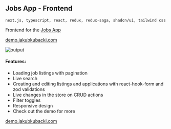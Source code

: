 ## Jobs App - Frontend

`next.js, typescript, react, redux, redux-saga, shadcn/ui, tailwind css`

Frontend for the [Jobs App](https://github.com/jkubacki/jobs-app)

[demo.jakubkubacki.com](https://demo.jakubkubacki.com)

![output](https://github.com/jkubacki/jobs/assets/1104186/67827e74-db84-472d-aef1-efa86d02052d)

#### Features:
* Loading job listings with pagination
* Live search
* Creating and editing listings and applications with react-hook-form and zod validations
* Live changes in the store on CRUD actions
* Filter toggles
* Responsive design
* Check out the demo for more

[demo.jakubkubacki.com](https://demo.jakubkubacki.com)
